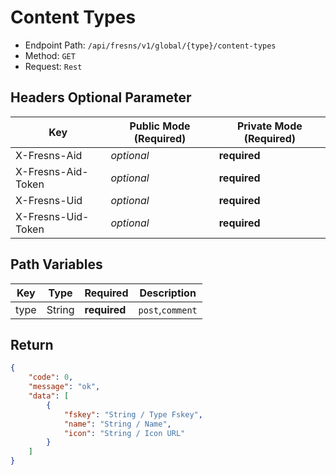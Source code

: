 # Content Types

- Endpoint Path: `/api/fresns/v1/global/{type}/content-types`
- Method: `GET`
- Request: `Rest`

## Headers Optional Parameter

| Key | Public Mode (Required) | Private Mode (Required) |
| --- | --- | --- |
| X-Fresns-Aid | *optional* | **required** |
| X-Fresns-Aid-Token | *optional* | **required** |
| X-Fresns-Uid | *optional* | **required** |
| X-Fresns-Uid-Token | *optional* | **required** |

## Path Variables

| Key | Type | Required | Description |
| --- | --- | --- | --- |
| type | String | **required** | `post`,`comment` |

## Return

```json
{
    "code": 0,
    "message": "ok",
    "data": [
        {
            "fskey": "String / Type Fskey",
            "name": "String / Name",
            "icon": "String / Icon URL"
        }
    ]
}
```
